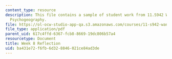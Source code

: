 ```yaml
---
content_type: resource
description: This file contains a sample of student work from 11.S942 Wanderings in
  Psychogeography.
file: https://ol-ocw-studio-app-qa.s3.amazonaws.com/courses/11-s942-wanderings-in-psychogeography-exploring-landscapes-of-history-biography-memory-culture-nature-poetry-surreality-fantasy-and-madness-fall-2020/ba431e72f6fb6d328846021ce84ad3de_MIT11_s942f20_shao8.pdf
file_type: application/pdf
parent_uid: 617c4ffd-6367-fcb8-8669-19dc806b57a4
resourcetype: Document
title: Week 8 Reflection
uid: ba431e72-f6fb-6d32-8846-021ce84ad3de
---
```

